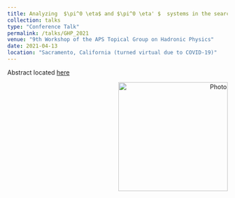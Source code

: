 ```yaml
---
title: Analyzing ￼$\pi^0 \eta$ and $\pi^0 \eta' $￼ systems in the search for exotic hybrid mesons at GlueX - GHP 
collection: talks
type: "Conference Talk"
permalink: /talks/GHP_2021
venue: "9th Workshop of the APS Topical Group on Hadronic Physics"
date: 2021-04-13
location: "Sacramento, California (turned virtual due to COVID-19)"
---
```

Abstract located [here](https://indico.jlab.org/event/412/contributions/7768/)  
<p align="right">
  <img src="https://zabaldwin.github.io/files/GHP2021.png" alt="Photo" style="width: 250px;"/> 
</p>

